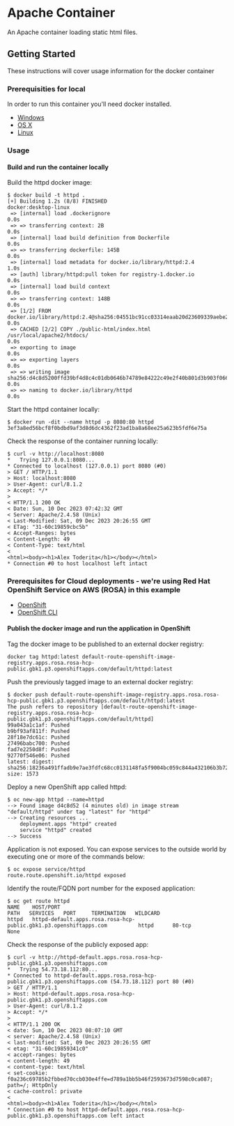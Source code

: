 # Apache Container

An Apache container loading static html files.

## Getting Started

These instructions will cover usage information for the docker container

### Prerequisities for local

In order to run this container you'll need docker installed.

* [Windows](https://docs.docker.com/windows/started)
* [OS X](https://docs.docker.com/mac/started/)
* [Linux](https://docs.docker.com/linux/started/)

### Usage

#### Build and run the container locally

Build the httpd docker image:

```shell
$ docker build -t httpd .
[+] Building 1.2s (8/8) FINISHED                                                                                            docker:desktop-linux
 => [internal] load .dockerignore                                                                                                           0.0s
 => => transferring context: 2B                                                                                                             0.0s
 => [internal] load build definition from Dockerfile                                                                                        0.0s
 => => transferring dockerfile: 145B                                                                                                        0.0s
 => [internal] load metadata for docker.io/library/httpd:2.4                                                                                1.0s
 => [auth] library/httpd:pull token for registry-1.docker.io                                                                                0.0s
 => [internal] load build context                                                                                                           0.0s
 => => transferring context: 148B                                                                                                           0.0s
 => [1/2] FROM docker.io/library/httpd:2.4@sha256:04551bc91cc03314eaab20d23609339aebe2ae694fc2e337d0afad429ec22c5a                          0.0s
 => CACHED [2/2] COPY ./public-html/index.html /usr/local/apache2/htdocs/                                                                   0.0s
 => exporting to image                                                                                                                      0.0s
 => => exporting layers                                                                                                                     0.0s
 => => writing image sha256:d4c8d5200ffd39bf4d8c4c01db0646b74789e84222c49e2f40b801d3b903f066                                                0.0s
 => => naming to docker.io/library/httpd                                                                                                    0.0s
```

Start the httpd container locally:

```shell
$ docker run -dit --name httpd -p 8080:80 httpd
3ef3a8ed56bcf8f0bdbd9af3d8d6dc4362f23ad1ba8a68ee25a623b5fdf6e75a
```

Check the response of the container running locally:
```shell
$ curl -v http://localhost:8080
*   Trying 127.0.0.1:8080...
* Connected to localhost (127.0.0.1) port 8080 (#0)
> GET / HTTP/1.1
> Host: localhost:8080
> User-Agent: curl/8.1.2
> Accept: */*
> 
< HTTP/1.1 200 OK
< Date: Sun, 10 Dec 2023 07:42:32 GMT
< Server: Apache/2.4.58 (Unix)
< Last-Modified: Sat, 09 Dec 2023 20:26:55 GMT
< ETag: "31-60c19859cbc5b"
< Accept-Ranges: bytes
< Content-Length: 49
< Content-Type: text/html
< 
<html><body><h1>Alex Toderita</h1></body></html>
* Connection #0 to host localhost left intact
```

### Prerequisites for Cloud deployments - we're using Red Hat OpenShift Service on AWS (ROSA) in this example

* [OpenShift](https://docs.aws.amazon.com/ROSA/latest/userguide/getting-started.html)
* [OpenShift CLI](https://docs.openshift.com/container-platform/4.8/cli_reference/openshift_cli/getting-started-cli.html)

#### Publish the docker image and run the application in OpenShift

Tag the docker image to be published to an external docker registry:
```shell
docker tag httpd:latest default-route-openshift-image-registry.apps.rosa.rosa-hcp-public.gbk1.p3.openshiftapps.com/default/httpd:latest
```

Push the previously tagged image to an external docker registry:
```shell
$ docker push default-route-openshift-image-registry.apps.rosa.rosa-hcp-public.gbk1.p3.openshiftapps.com/default/httpd:latest
The push refers to repository [default-route-openshift-image-registry.apps.rosa.rosa-hcp-public.gbk1.p3.openshiftapps.com/default/httpd]
99a043a1c1af: Pushed 
b9bf93af811f: Pushed 
28f18e7dc61c: Pushed 
27496babc700: Pushed 
fad7e2250d8f: Pushed 
92770f546e06: Pushed 
latest: digest: sha256:18236a491ffadb9e7ae3fdfc68cc0131148fa5f9004bc059c844a432106b3b72 size: 1573
```

Deploy a new OpenShift app called httpd:
```shell
$ oc new-app httpd --name=httpd
--> Found image d4c8d52 (4 minutes old) in image stream "default/httpd" under tag "latest" for "httpd"
--> Creating resources ...
    deployment.apps "httpd" created
    service "httpd" created
--> Success
```

Application is not exposed. You can expose services to the outside world by executing one or more of the commands below:
```shell
$ oc expose service/httpd
route.route.openshift.io/httpd exposed
```

Identify the route/FQDN port number for the exposed application:
```shell
$ oc get route httpd
NAME    HOST/PORT                                                           PATH   SERVICES   PORT     TERMINATION   WILDCARD
httpd   httpd-default.apps.rosa.rosa-hcp-public.gbk1.p3.openshiftapps.com          httpd      80-tcp                 None
```

Check the response of the publicly exposed app:

```shell
$ curl -v http://httpd-default.apps.rosa.rosa-hcp-public.gbk1.p3.openshiftapps.com
*   Trying 54.73.18.112:80...
* Connected to httpd-default.apps.rosa.rosa-hcp-public.gbk1.p3.openshiftapps.com (54.73.18.112) port 80 (#0)
> GET / HTTP/1.1
> Host: httpd-default.apps.rosa.rosa-hcp-public.gbk1.p3.openshiftapps.com
> User-Agent: curl/8.1.2
> Accept: */*
> 
< HTTP/1.1 200 OK
< date: Sun, 10 Dec 2023 08:07:10 GMT
< server: Apache/2.4.58 (Unix)
< last-modified: Sat, 09 Dec 2023 20:26:55 GMT
< etag: "31-60c19859341c0"
< accept-ranges: bytes
< content-length: 49
< content-type: text/html
< set-cookie: f0a236c69785b2fbbed70ccb030e4ffe=d789a1bb5b46f2593673d7598c0ca087; path=/; HttpOnly
< cache-control: private
< 
<html><body><h1>Alex Toderita</h1></body></html>
* Connection #0 to host httpd-default.apps.rosa.rosa-hcp-public.gbk1.p3.openshiftapps.com left intact
```
